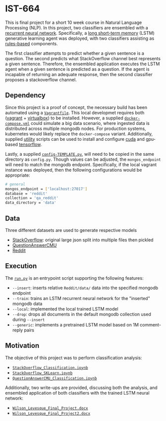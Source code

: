 # IST-664

This is final project for a short 10 week course in Natural Language Processing (NLP). In this project, two classifiers are ensembled with a [recurrent neural network](https://www.youtube.com/watch?v=6niqTuYFZLQ). Specifically, a [long short-term memory](https://en.wikipedia.org/wiki/Long_short-term_memory) (LSTM) generative learning agent was deployed, with two classifiers assisting as [rules-based](https://en.wikipedia.org/wiki/Rule-based_machine_learning) components.

The first classifier attempts to predict whether a given sentence is a question. The second predicts what StackOverflow channel best represents a given sentence. Therefore, the ensembled application executes the LSTM agent when a given sentence is predicted as a question. If the agent is incapable of returning an adequate response, then the second classifier proposes a stackoverflow channel.

## Dependency

Since this project is a proof of concept, the necessary build has been automated using a [`Vagrantfile`](https://github.com/jeff1evesque/ist-664/blob/master/Vagrantfile). This local developmet requires both ([vagrant](https://www.vagrantup.com/) + [virtualbox](https://www.virtualbox.org/)) to be installed. However, a supplied [`docker-compose.yml`](https://github.com/jeff1evesque/ist-664/blob/master/docker-compose.yml) could simulate a big data scenario, where ingested data is distributed across multiple mongodb nodes. For production systems, kubernetes would likely replace the `docker-compose` variant. Additionally, supplied [utility](https://github.com/jeff1evesque/ist-664/tree/master/utility) scripts can be used to install and configure [cuda](https://www.geforce.com/hardware/technology/cuda) and gpu-based [tensorflow](https://www.tensorflow.org/).

Lastly, a supplied [`config-TEMPLATE.py`](https://github.com/jeff1evesque/ist-664/blob/master/config-TEMPLATE.py), will need to be copied in the same directory as `config.py`. Though values can be adjusted, the `mongos_endpoint` will need to match the mongodb endpoint. Specifically, if the local vagrant instance was deployed, then the following configurations would be appropriate:

```bash
# general
mongos_endpoint = ['localhost:27017']
database = 'reddit'
collection = 'qa_reddit'
data_directory = 'data'
```

## Data

Three different datasets are used to generate respective models

- [StackOverflow](https://github.com/jeff1evesque/ist-664/tree/master/StackOverflow/data): original large json split into multiple files then pickled
- [QuestionAnswerCMU](https://github.com/jeff1evesque/ist-664/tree/master/QuestionAnswerCMU/data)
- [Reddit](https://github.com/jeff1evesque/ist-664/tree/master/Reddit/data)

## Execution

The [`run.py`](https://github.com/jeff1evesque/ist-664/blob/master/run.py) is an entrypoint script supporting the following features:

- `--insert`: inserts relative `Reddit/data/` data into the specified mongodb endpoint
- `--train`: trains an LSTM recurrent neural network for the "inserted" mongodb data
- `--local`: implemented the local trained LSTM model
- `--drop`: drops all documents in the default mongodb collection used during `--insert`
- `--generic`: implements a pretrained LSTM model based on 1M comment-reply pairs

## Motivation

The objective of this project was to perform classification analysis:

- [`StackOverflow_Classification.ipynb`](https://github.com/jeff1evesque/ist-664/blob/master/StackOverflow/StackOverflow_Classification.ipynb)
- [`StackOverflow_SKLearn.ipynb`](https://github.com/jeff1evesque/ist-664/blob/master/StackOverflow/StackOverflow_SKLearn.ipynb)
- [`QuestionAnswerCMU_Classification.ipynb`](https://github.com/jeff1evesque/ist-664/blob/master/QuestionAnswerCMU/QuestionAnswerCMU_Classification.ipynb)

Additionally, two write-ups are provided, discussing both the analysis, and ensembled application of both classifiers with the trained LSTM neural network:

- [`Wilson_Levesque_Final_Project.docx`](Wilson_Levesque_Final_Project.docx)
- [`Wilson_Levesque_Final_Project2.docx`](Wilson_Levesque_Final_Project2.docx)
